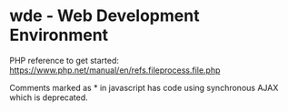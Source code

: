 # wde - Web Development Environment

PHP reference to get started:
https://www.php.net/manual/en/refs.fileprocess.file.php

Comments marked as * in javascript has code using synchronous AJAX which is deprecated.